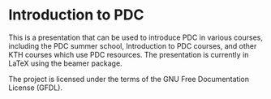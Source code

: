 # Introduction to PDC

This is a presentation that can be used to introduce PDC in various courses, including 
the PDC summer school, Introduction to PDC courses, and other KTH courses which 
use PDC resources. The presentation is currently in LaTeX using the beamer package.

The project is licensed under the terms of the GNU Free Documentation License (GFDL).
